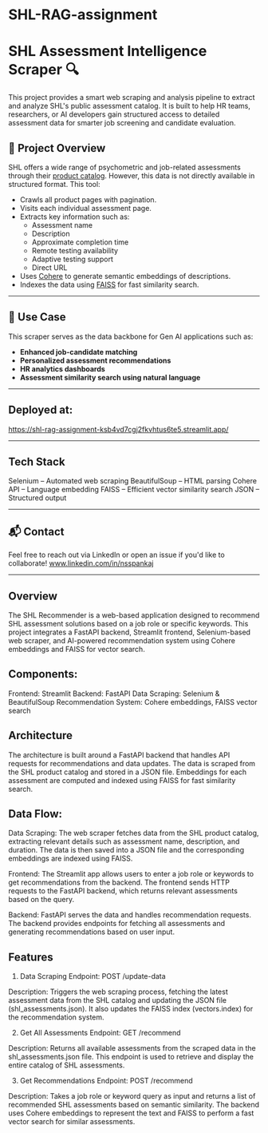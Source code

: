 # SHL-RAG-assignment
# SHL Assessment Intelligence Scraper 🔍

This project provides a smart web scraping and analysis pipeline to extract and analyze SHL's public assessment catalog. It is built to help HR teams, researchers, or AI developers gain structured access to detailed assessment data for smarter job screening and candidate evaluation.

## 🔧 Project Overview

SHL offers a wide range of psychometric and job-related assessments through their [product catalog](https://www.shl.com/solutions/products/product-catalog/). However, this data is not directly available in structured format. This tool:

- Crawls all product pages with pagination.
- Visits each individual assessment page.
- Extracts key information such as:
  - Assessment name
  - Description
  - Approximate completion time
  - Remote testing availability
  - Adaptive testing support
  - Direct URL
- Uses [Cohere](https://cohere.com/) to generate semantic embeddings of descriptions.
- Indexes the data using [FAISS](https://github.com/facebookresearch/faiss) for fast similarity search.

---

## 🧠 Use Case

This scraper serves as the data backbone for Gen AI applications such as:

- **Enhanced job-candidate matching**
- **Personalized assessment recommendations**
- **HR analytics dashboards**
- **Assessment similarity search using natural language**

---
## Deployed at:

https://shl-rag-assignment-ksb4vd7cgj2fkvhtus6te5.streamlit.app/

---
## Tech Stack

Selenium – Automated web scraping
BeautifulSoup – HTML parsing
Cohere API – Language embedding
FAISS – Efficient vector similarity search
JSON – Structured output

---

## 📬 Contact
Feel free to reach out via LinkedIn or open an issue if you'd like to collaborate!
www.linkedin.com/in/nsspankaj

---

## Overview
The SHL Recommender is a web-based application designed to recommend SHL assessment solutions based on a job role or specific keywords. This project integrates a FastAPI backend, Streamlit frontend, Selenium-based web scraper, and AI-powered recommendation system using Cohere embeddings and FAISS for vector search.

## Components:
Frontend: Streamlit
Backend: FastAPI
Data Scraping: Selenium & BeautifulSoup
Recommendation System: Cohere embeddings, FAISS vector search

## Architecture
The architecture is built around a FastAPI backend that handles API requests for recommendations and data updates. The data is scraped from the SHL product catalog and stored in a JSON file. Embeddings for each assessment are computed and indexed using FAISS for fast similarity search.

## Data Flow:
Data Scraping: The web scraper fetches data from the SHL product catalog, extracting relevant details such as assessment name, description, and duration. The data is then saved into a JSON file and the corresponding embeddings are indexed using FAISS.

Frontend: The Streamlit app allows users to enter a job role or keywords to get recommendations from the backend. The frontend sends HTTP requests to the FastAPI backend, which returns relevant assessments based on the query.

Backend: FastAPI serves the data and handles recommendation requests. The backend provides endpoints for fetching all assessments and generating recommendations based on user input.

## Features
1. Data Scraping
Endpoint: POST /update-data

Description: Triggers the web scraping process, fetching the latest assessment data from the SHL catalog and updating the JSON file (shl_assessments.json). It also updates the FAISS index (vectors.index) for the recommendation system.

2. Get All Assessments
Endpoint: GET /recommend

Description: Returns all available assessments from the scraped data in the shl_assessments.json file. This endpoint is used to retrieve and display the entire catalog of SHL assessments.

3. Get Recommendations
Endpoint: POST /recommend

Description: Takes a job role or keyword query as input and returns a list of recommended SHL assessments based on semantic similarity. The backend uses Cohere embeddings to represent the text and FAISS to perform a fast vector search for similar assessments.
